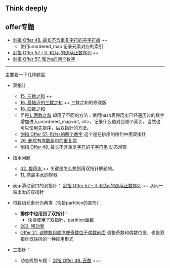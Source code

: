 ## Think deeply

## offer专题

- [剑指 Offer 48. 最长不含重复字符的子字符串](https://leetcode.cn/problems/zui-chang-bu-han-zhong-fu-zi-fu-de-zi-zi-fu-chuan-lcof/) ++
  - 使用unordered_map 记录元素对应的索引
- [剑指 Offer 57 - II. 和为s的连续正数序列](https://leetcode.cn/problems/he-wei-sde-lian-xu-zheng-shu-xu-lie-lcof/) ++
- [剑指 Offer 57. 和为s的两个数字](https://leetcode.cn/problems/he-wei-sde-liang-ge-shu-zi-lcof/)

------

主要要一下几种题型

- 双指针
  - [15. 三数之和](https://leetcode-cn.com/problems/3sum/) ++
  - [16. 最接近的三数之和](https://leetcode-cn.com/problems/3sum-closest/) ++ 三数之和的修改版
  - [18. 四数之和](https://leetcode-cn.com/problems/4sum/) 
  - 但是[1. 两数之和](https://leetcode-cn.com/problems/two-sum/) 却用了不同的方法：使用hash表将历史已经遍历过的数字增加进入unordered_map<int, int>，记录什么值对应哪个索引。当然也可以使用先排序，后双指针的方法。
  - [剑指 Offer 57. 和为s的两个数字](https://leetcode.cn/problems/he-wei-sde-liang-ge-shu-zi-lcof/) 这个是在排序的序列中用双指针
  - [26. 删除有序数组中的重复项](https://leetcode-cn.com/problems/remove-duplicates-from-sorted-array/)
  - [剑指 Offer 48. 最长不含重复字符的子字符串](https://leetcode.cn/problems/zui-chang-bu-han-zhong-fu-zi-fu-de-zi-zi-fu-chuan-lcof/) 动态滑窗

  

- 接水问题

  - [42. 接雨水 ](https://leetcode.cn/problems/trapping-rain-water/) ++ 关键是怎么想到用双指针解题的。
  - [11. 盛最多水的容器](https://leetcode-cn.com/problems/container-with-most-water/) 



- 表示滑动窗口的双指针： [剑指 Offer 57 - II. 和为s的连续正数序列](https://leetcode.cn/problems/he-wei-sde-lian-xu-zheng-shu-xu-lie-lcof/) ++ 从同一端出发的双指针
- 将数组元素分为两类（快排partition的变形）：
  - **排序中也用到了双指针**：
    - 快排使用了双指针，partition函数
  - [283. 移动零](https://leetcode.cn/problems/move-zeroes/)
  - [Offer 21. 调整数组顺序使奇数位于偶数前面](https://leetcode.cn/problems/diao-zheng-shu-zu-shun-xu-shi-qi-shu-wei-yu-ou-shu-qian-mian-lcof/) 调整奇数和偶数位置，也是双指针或快排的一种应用形式
- 三指针：
  -  动态规划专题： [剑指 Offer 49. 丑数](https://leetcode.cn/problems/chou-shu-lcof/) +++

